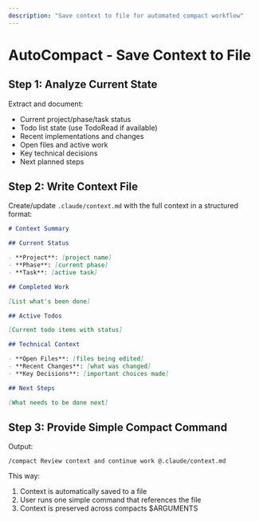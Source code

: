 ```yaml
---
description: "Save context to file for automated compact workflow"
---
```


# AutoCompact - Save Context to File

## Step 1: Analyze Current State

Extract and document:

- Current project/phase/task status
- Todo list state (use TodoRead if available)
- Recent implementations and changes
- Open files and active work
- Key technical decisions
- Next planned steps

## Step 2: Write Context File

Create/update `.claude/context.md` with the full context in a structured format:

```markdown
# Context Summary

## Current Status

- **Project**: [project name]
- **Phase**: [current phase]
- **Task**: [active task]

## Completed Work

[List what's been done]

## Active Todos

[Current todo items with status]

## Technical Context

- **Open Files**: [files being edited]
- **Recent Changes**: [what was changed]
- **Key Decisions**: [important choices made]

## Next Steps

[What needs to be done next]
```

## Step 3: Provide Simple Compact Command

Output:

```
/compact Review context and continue work @.claude/context.md
```

This way:

1. Context is automatically saved to a file
2. User runs one simple command that references the file
3. Context is preserved across compacts
   $ARGUMENTS
